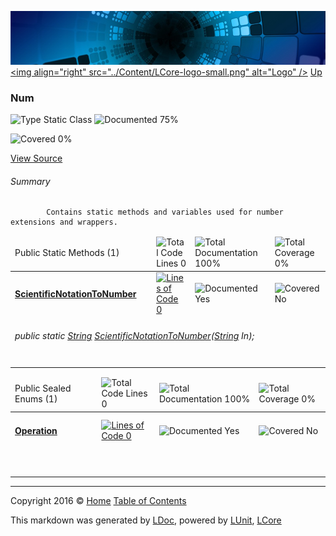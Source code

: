 ![](../Content/LCore-banner-small.png "")
[&lt;img align=&quot;right&quot; src=&quot;../Content/LCore-logo-small.png&quot; alt=&quot;Logo&quot; /&gt;](../../README.md)
[Up](../L.md)

### Num

![Type Static Class](http://b.repl.ca/v1/Type-Static%20Class-blue.png "") ![Documented 75%](http://b.repl.ca/v1/Documented-75%25-green.png "")

![Covered 0%](http://b.repl.ca/v1/Covered-0%25-red.png "")

[View Source](../Extensions/Methods/L.cs#L)

###### Summary

            Contains static methods and variables used for number extensions and wrappers.
            

<table>
<thead><tr><td>Public Static Methods (1)</td>
<td></td>
<td><img src="http://b.repl.ca/v1/Total%20Code%20Lines-0-red.png" alt="Total Code Lines 0" /></td>
<td><img src="http://b.repl.ca/v1/Total%20Documentation-100%25-brightgreen.png" alt="Total Documentation 100%" /></td>
<td><img src="http://b.repl.ca/v1/Total%20Coverage-0%25-red.png" alt="Total Coverage 0%" /></td></tr></thead>
<tr><td><h4><strong><a href="Num_ScientificNotationToNumber.md" alt="">ScientificNotationToNumber</a></strong></h4></td>
<td>   </td>
<td><a href="#L" alt=""><img src="http://b.repl.ca/v1/Lines%20of%20Code-0-red.png" alt="Lines of Code 0" /></a></td>
<td><img src="http://b.repl.ca/v1/Documented-Yes-brightgreen.png" alt="Documented Yes" /></td>
<td><img src="http://b.repl.ca/v1/Covered-No-red.png" alt="Covered No" /></td></tr>
<tr><td colspan="5"><h6>public static <a href="https://msdn.microsoft.com/en-us/library/system.string.aspx" alt="">String</a> <a href="Num_ScientificNotationToNumber.md" alt="">ScientificNotationToNumber</a>(<a href="https://msdn.microsoft.com/en-us/library/system.string.aspx" alt="">String</a> In);</h6>
</td>
</tr>
<tr><td width="850px" colspan="363"></td></tr>
</table>


<table>
<thead><tr><td>Public Sealed Enums (1)</td>
<td></td>
<td><img src="http://b.repl.ca/v1/Total%20Code%20Lines-0-red.png" alt="Total Code Lines 0" /></td>
<td><img src="http://b.repl.ca/v1/Total%20Documentation-100%25-brightgreen.png" alt="Total Documentation 100%" /></td>
<td><img src="http://b.repl.ca/v1/Total%20Coverage-0%25-red.png" alt="Total Coverage 0%" /></td></tr></thead>
<tr><td><h4><strong><a href="Num_Operation.md" alt="">Operation</a></strong></h4></td>
<td>   </td>
<td><a href="#L" alt=""><img src="http://b.repl.ca/v1/Lines%20of%20Code-0-red.png" alt="Lines of Code 0" /></a></td>
<td><img src="http://b.repl.ca/v1/Documented-Yes-brightgreen.png" alt="Documented Yes" /></td>
<td><img src="http://b.repl.ca/v1/Covered-No-red.png" alt="Covered No" /></td></tr>
<tr><td colspan="5"><h6></h6>
</td>
</tr>
<tr><td width="850px" colspan="361"></td></tr>
</table>




---

Copyright 2016 &copy; [Home](../../README.md) [Table of Contents](../../TableOfContents.md)

This markdown was generated by [LDoc](https://github.com/CodeSingularity/LDoc), powered by [LUnit](https://github.com/CodeSingularity/LUnit), [LCore](https://github.com/CodeSingularity/LCore)
